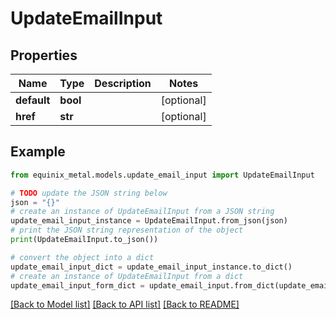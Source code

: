 # UpdateEmailInput


## Properties

Name | Type | Description | Notes
------------ | ------------- | ------------- | -------------
**default** | **bool** |  | [optional] 
**href** | **str** |  | [optional] 

## Example

```python
from equinix_metal.models.update_email_input import UpdateEmailInput

# TODO update the JSON string below
json = "{}"
# create an instance of UpdateEmailInput from a JSON string
update_email_input_instance = UpdateEmailInput.from_json(json)
# print the JSON string representation of the object
print(UpdateEmailInput.to_json())

# convert the object into a dict
update_email_input_dict = update_email_input_instance.to_dict()
# create an instance of UpdateEmailInput from a dict
update_email_input_form_dict = update_email_input.from_dict(update_email_input_dict)
```
[[Back to Model list]](../README.md#documentation-for-models) [[Back to API list]](../README.md#documentation-for-api-endpoints) [[Back to README]](../README.md)


